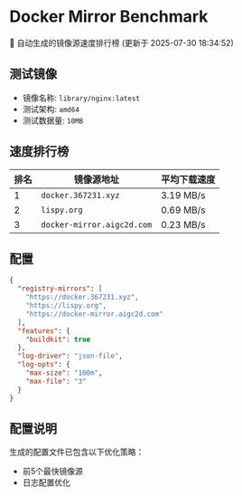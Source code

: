 # Docker Mirror Benchmark

🚀 自动生成的镜像源速度排行榜 (更新于 2025-07-30 18:34:52)

## 测试镜像
- 镜像名称: `library/nginx:latest`
- 测试架构: `amd64`
- 测试数据量: `10MB`

## 速度排行榜
| 排名 | 镜像源地址 | 平均下载速度 |
|------|------------|--------------|
| 1 | `docker.367231.xyz` | 3.19 MB/s |
| 2 | `lispy.org` | 0.69 MB/s |
| 3 | `docker-mirror.aigc2d.com` | 0.23 MB/s |

## 配置

```json
{
  "registry-mirrors": [
    "https://docker.367231.xyz",
    "https://lispy.org",
    "https://docker-mirror.aigc2d.com"
  ],
  "features": {
    "buildkit": true
  },
  "log-driver": "json-file",
  "log-opts": {
    "max-size": "100m",
    "max-file": "3"
  }
}
```

## 配置说明
生成的配置文件已包含以下优化策略：
- 前5个最快镜像源
- 日志配置优化

